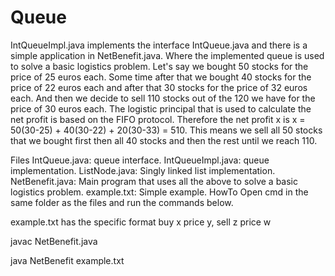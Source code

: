 # Queue
IntQueueImpl.java implements the interface IntQueue.java and there is a simple application in NetBenefit.java. Where the implemented queue is used to solve a basic logistics problem. Let's say we bought 50 stocks for the price of 25 euros each. Some time after that we bought 40 stocks for the price of 22 euros each and after that 30 stocks for the price of 32 euros each. And then we decide to sell 110 stocks out of the 120 we have for the price of 30 euros each. The logistic principal that is used to calculate the net profit is based on the FIFO protocol. Therefore the net profit x is x = 50(30-25) + 40(30-22) + 20(30-33) = 510. This means we sell all 50 stocks that we bought first then all 40 stocks and then the rest until we reach 110.

Files
IntQueue.java: queue interface.
IntQueueImpl.java: queue implementation.
ListNode.java: Singly linked list implementation.
NetBenefit.java: Main program that uses all the above to solve a basic logistics problem.
example.txt: Simple example.
HowTo
Open cmd in the same folder as the files and run the commands below.

example.txt has the specific format buy x price y, sell z price w

javac NetBenefit.java

java NetBenefit example.txt
